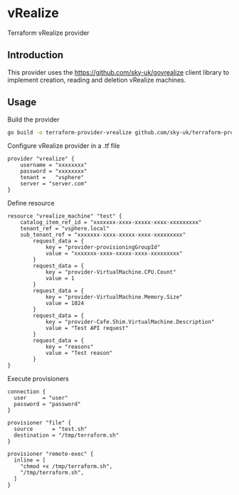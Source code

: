 # vRealize
Terraform vRealize provider

## Introduction
This provider uses the https://github.com/sky-uk/govrealize client library to implement creation, reading and deletion vRealize machines.

## Usage
Build the provider
```bash
go build -o terraform-provider-vrealize github.com/sky-uk/terraform-provider-vrealize && cp terraform-provider-vrealize /usr/local/terraform/
```
Configure vRealize provider in a .tf file
```golang
provider "vrealize" {
	username = "xxxxxxxx"
	password = "xxxxxxxx"
	tenant =   "vsphere"
	server = "server.com"
}
```
Define resource
```golang
resource "vrealize_machine" "test" {
    catalog_item_ref_id = "xxxxxxx-xxxx-xxxxx-xxxx-xxxxxxxxx"
    tenant_ref = "vsphere.local"
    sub_tenant_ref = "xxxxxxx-xxxx-xxxxx-xxxx-xxxxxxxxx"
		request_data = {
			key = "provider-provisioningGroupId"
			value = "xxxxxxx-xxxx-xxxxx-xxxx-xxxxxxxxx"
		}
		request_data = {
			key = "provider-VirtualMachine.CPU.Count"
			value = 1
		}
		request_data = {
			key = "provider-VirtualMachine.Memory.Size"
			value = 1024
		}
		request_data = {
			key = "provider-Cafe.Shim.VirtualMachine.Description"
			value = "Test API request"
		}
		request_data = {
			key = "reasons"
			value = "Test reason"
		}
}
```
Execute provisioners
```golang
connection {
  user     = "user"
  password = "password"
}

provisioner "file" {
  source      = "test.sh"
  destination = "/tmp/terraform.sh"
}

provisioner "remote-exec" {
  inline = [
    "chmod +x /tmp/terraform.sh",
    "/tmp/terraform.sh",
  ]
}
```
